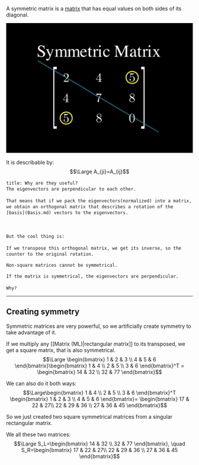 A symmetric matrix is a [matrix](Matrix%20(ML).md) that has equal values on both sides of its diagonal.

![](../z_images/Pasted%20image%2020230311123400.png)

It is describable by:
$$\Large A_{ji}=A_{ij}$$

```ad-info
title: Why are they useful?
The eigenvectors are perpendicular to each other.

That means that if we pack the eigenvectors(normalized) into a matrix, we obtain an orthogonal matrix that describes a rotation of the [basis](Basis.md) vectors to the eigenvectors.

‎ 

But the cool thing is:

If we transpose this orthogonal matrix, we get its inverse, so the counter to the original rotation.
```

```ad-hint
Non-square matrices cannot be symmetrical.
```

```ad-info
If the matrix is symmetrical, the eigenvectors are perpendicular.

Why?
```

---

## Creating symmetry

Symmetric matrices are very powerful, so we artificially create symmetry to take advantage of it.

If we multiply any [[Matrix (ML)|rectangular matrix]] to its transposed, we get a square matrix, that is also symmetrical.
$$\Large \begin{bmatrix}
1 & 2 & 3 \\
4 & 5 & 6
\end{bmatrix}\begin{bmatrix}
1 & 4 \\
2 & 5 \\
3 & 6
\end{bmatrix}^T = \begin{bmatrix}
14 & 32 \\
32 & 77
\end{bmatrix}$$

We can also do it both ways:
$$\Large\begin{bmatrix}
1 & 4 \\
2 & 5 \\
3 & 6
\end{bmatrix}^T \begin{bmatrix}
1 & 2 & 3 \\
4 & 5 & 6
\end{bmatrix}= \begin{bmatrix}
17 & 22 & 27\\
22 & 29 & 36 \\
27 & 36 & 45
\end{bmatrix}$$

So we just created two square symmetrical matrices from a singular rectangular matrix.

We all these two matrices:
$$\Large S_L=\begin{bmatrix}
14 & 32 \\
32 & 77
\end{bmatrix}, \quad S_R=\begin{bmatrix}
17 & 22 & 27\\
22 & 29 & 36 \\
27 & 36 & 45
\end{bmatrix}$$

